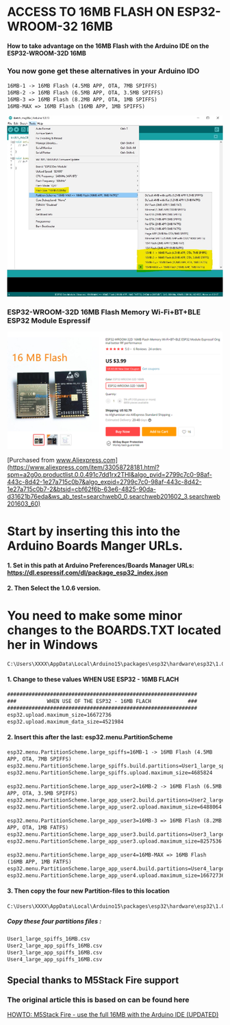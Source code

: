 # ACCESS TO 16MB FLASH ON ESP32-WROOM-32 16MB
#### How to take advantage on the 16MB Flash with the Arduino IDE on the ESP32-WROOM-32D 16MB
### You now gone get these alternatives in your Arduino IDO

    16MB-1 -> 16MB Flash (4.5MB APP, OTA, 7MB SPIFFS)
    16MB-2 -> 16MB Flash (6.5MB APP, OTA, 3.5MB SPIFFS)
    16MB-3 => 16MB Flash (8.2MB APP, OTA, 1MB SPIFFS)
    16MB-MAX => 16MB Flash (16MB APP, 1MB SPIFFS)




![alt text](https://github.com/Knottis/ESP32-WROOM-32D_16MB/blob/master/Arduino_IDE_16MB.png "Arduino IDE")



### ESP32-WROOM-32D 16MB Flash Memory Wi-Fi+BT+BLE ESP32 Module Espressif

![alt text](https://github.com/Knottis/ESP32-WROOM-32D_16MB/blob/master/ESP32-WROOM-32D-16MB.png "ESP32-WROOM-32D 16MB")

[Purchased from www.Aliexpress.com](https://www.aliexpress.com/item/33058728181.html?spm=a2g0o.productlist.0.0.491c7dd1rx2THI&algo_pvid=2799c7c0-98af-443c-8d42-1e27a715c0b7&algo_expid=2799c7c0-98af-443c-8d42-1e27a715c0b7-2&btsid=cbf62f6b-63e6-4825-90da-d31621b76eda&ws_ab_test=searchweb0_0,searchweb201602_3,searchweb201603_60)



# Start by inserting this into the Arduino Boards Manger URLs.
#### 1. Set in this path at Arduino Preferences/Boards Manager URLs: https://dl.espressif.com/dl/package_esp32_index.json  
#### 2. Then Select the 1.0.6 version.

# You need to make some minor changes to the BOARDS.TXT located her in Windows

    C:\Users\XXXX\AppData\Local\Arduino15\packages\esp32\hardware\esp32\1.0.6\boards.txt

#### 1. Change to these values WHEN USE ESP32 - 16MB FLACH

    ##############################################################
    ###          WHEN USE OF THE ESP32 - 16MB FLACH            ###
    ##############################################################
    esp32.upload.maximum_size=16672736
    esp32.upload.maximum_data_size=4521984
    


#### 2. Insert this after the last:   esp32.menu.PartitionScheme

    esp32.menu.PartitionScheme.large_spiffs=16MB-1 -> 16MB Flash (4.5MB APP, OTA, 7MB SPIFFS)
    esp32.menu.PartitionScheme.large_spiffs.build.partitions=User1_large_spiffs_16MB
    esp32.menu.PartitionScheme.large_spiffs.upload.maximum_size=4685824
    
    esp32.menu.PartitionScheme.large_app_user2=16MB-2 -> 16MB Flash (6.5MB APP, OTA, 3.5MB SPIFFS)
    esp32.menu.PartitionScheme.large_app_user2.build.partitions=User2_large_app_spiffs_16MB
    esp32.menu.PartitionScheme.large_app_user2.upload.maximum_size=6488064
    
    esp32.menu.PartitionScheme.large_app_user3=16MB-3 => 16MB Flash (8.2MB APP, OTA, 1MB FATFS)
    esp32.menu.PartitionScheme.large_app_user3.build.partitions=User3_large_app_spiffs_16MB
    esp32.menu.PartitionScheme.large_app_user3.upload.maximum_size=8257536
    
    esp32.menu.PartitionScheme.large_app_user4=16MB-MAX => 16MB Flash (16MB APP, 1MB FATFS)
    esp32.menu.PartitionScheme.large_app_user4.build.partitions=User4_large_app_spiffs_16MB
    esp32.menu.PartitionScheme.large_app_user4.upload.maximum_size=16672736
    

#### 3. Then copy the four new Partition-files to this location

    C:\Users\XXXX\AppData\Local\Arduino15\packages\esp32\hardware\esp32\1.0.6\tools\partitions
   
#####  Copy these four partitions files :
 
    User1_large_spiffs_16MB.csv
    User2_large_app_spiffs_16MB.csv
    User3_large_app_spiffs_16MB.csv
    User4_large_app_spiffs_16MB.csv


## Special thanks to M5Stack Fire support 
### The original article this is based on can be found here
[HOWTO: M5Stack Fire - use the full 16MB with the Arduino IDE (UPDATED)](http://forum.m5stack.com/topic/364/howto-m5stack-fire-use-the-full-16mb-with-the-arduino-ide-updated)
